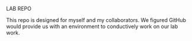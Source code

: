 LAB REPO

This repo is designed for myself and my collaborators. We figured GitHub would provide us with an environment to conductively work on our lab work.
